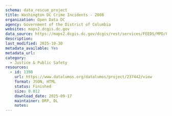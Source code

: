 ```yaml
---
schema: data_rescue_project 
title: Washington DC Crime Incidents - 2008
organization: Open Data DC
agency: Government of the District of Columbia
websites: maps2.dcgis.dc.gov
data_source: https://maps2.dcgis.dc.gov/dcgis/rest/services/FEEDS/MPD/FeatureServer/32
description: 
last_modified: 2025-10-30
metadata_available: Yes
metadata_url: 
category:
  - Justice & Public Safety 
resources:
  - id: 1398
    url: https://www.datalumos.org/datalumos/project/237442/view
    format: JSON, HTML
    status: Finished
    size: 0.012
    download_date: 2025-09-17
    maintainer: DRP, DL
    notes: 
---
```

